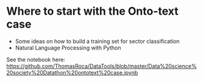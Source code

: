 # Where to start with the Onto-text case

- Some ideas on how to build a training set for sector classification
- Natural Language Processing with Python

See the notebook here: https://github.com/ThomasRoca/DataTools/blob/master/Data%20science%20society%20Datathon%20ontotext%20case.ipynb
